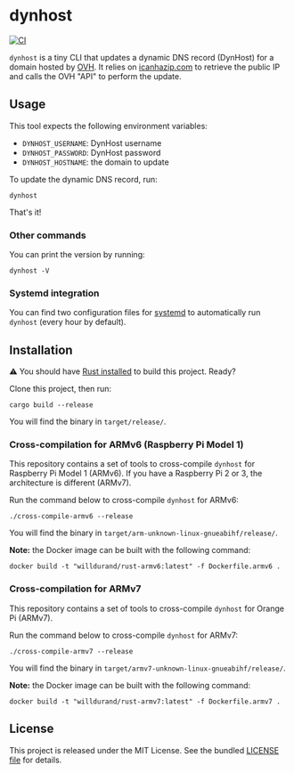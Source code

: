 # dynhost

[![CI](https://github.com/willdurand/dynhost/actions/workflows/ci.yml/badge.svg)](https://github.com/willdurand/dynhost/actions/workflows/ci.yml)

`dynhost` is a tiny CLI that updates a dynamic DNS record (DynHost) for a domain
hosted by [OVH](https://www.ovh.com). It relies on
[icanhazip.com](http://ipv4.icanhazip.com/) to retrieve the public IP and calls
the OVH "API" to perform the update.

## Usage

This tool expects the following environment variables:

- `DYNHOST_USERNAME`: DynHost username
- `DYNHOST_PASSWORD`: DynHost password
- `DYNHOST_HOSTNAME`: the domain to update

To update the dynamic DNS record, run:

```
dynhost
```

That's it!

### Other commands

You can print the version by running:

```
dynhost -V
```

### Systemd integration

You can find two configuration files for
[systemd](https://en.wikipedia.org/wiki/Systemd) to automatically run `dynhost`
(every hour by default).

## Installation

:warning: You should have [Rust installed](https://rustup.rs/) to build this
project. Ready?

Clone this project, then run:

```
cargo build --release
```

You will find the binary in `target/release/`.

### Cross-compilation for ARMv6 (Raspberry Pi Model 1)

This repository contains a set of tools to cross-compile `dynhost` for Raspberry
Pi Model 1 (ARMv6). If you have a Raspberry Pi 2 or 3, the architecture is
different (ARMv7).

Run the command below to cross-compile `dynhost` for ARMv6:

```
./cross-compile-armv6 --release
```

You will find the binary in `target/arm-unknown-linux-gnueabihf/release/`.

**Note:** the Docker image can be built with the following command:

```
docker build -t "willdurand/rust-armv6:latest" -f Dockerfile.armv6 .
```

### Cross-compilation for ARMv7

This repository contains a set of tools to cross-compile `dynhost` for Orange Pi
(ARMv7).

Run the command below to cross-compile `dynhost` for ARMv7:

```
./cross-compile-armv7 --release
```

You will find the binary in `target/armv7-unknown-linux-gnueabihf/release/`.

**Note:** the Docker image can be built with the following command:

```
docker build -t "willdurand/rust-armv7:latest" -f Dockerfile.armv7 .
```

## License

This project is released under the MIT License. See the bundled [LICENSE
file](./LICENSE) for details.
